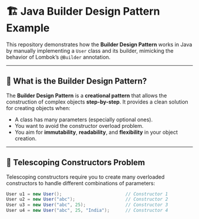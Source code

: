 # 🏗️ Java Builder Design Pattern Example

This repository demonstrates how the **Builder Design Pattern** works in Java by manually implementing a `User` class and its builder, mimicking the behavior of Lombok’s `@Builder` annotation.

---

## 📘 What is the Builder Design Pattern?

The **Builder Design Pattern** is a **creational pattern** that allows the construction of complex objects **step-by-step**. It provides a clean solution for creating objects when:
- A class has many parameters (especially optional ones).
- You want to avoid the constructor overload problem.
- You aim for **immutability**, **readability**, and **flexibility** in your object creation.

---

## 🔁 Telescoping Constructors Problem

Telescoping constructors require you to create many overloaded constructors to handle different combinations of parameters:

```java
User u1 = new User();                        // Constructor 1
User u2 = new User("abc");                   // Constructor 2
User u3 = new User("abc", 25);               // Constructor 3
User u4 = new User("abc", 25, "India");      // Constructor 4
